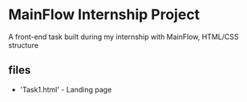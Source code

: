 # MainFlow Internship Project

A front-end task built during my internship with MainFlow, HTML/CSS structure
## files
- 'Task1.html' - Landing page
